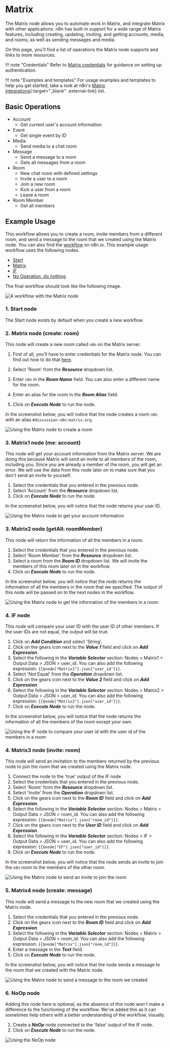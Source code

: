 # Matrix

The Matrix node allows you to automate work in Matrix, and integrate Matrix with other applications. n8n has built-in support for a wide range of Matrix features, including creating, updating, inviting, and getting accounts, media, and rooms, as well as sending messages and media.

On this page, you'll find a list of operations the Matrix node supports and links to more resources.

!!! note "Credentials"
    Refer to [Matrix credentials](https://docs.n8n.io/integrations/builtin/credentials/matrix/) for guidance on setting up authentication. 

!!! note "Examples and templates"
    For usage examples and templates to help you get started, take a look at n8n's [Matrix integrations](https://n8n.io/integrations/matrix/){:target="_blank" .external-link} list.


## Basic Operations

* Account
    * Get current user's account information
* Event
    * Get single event by ID
* Media
    * Send media to a chat room
* Message
    * Send a message to a room
    * Gets all messages from a room
* Room
    * New chat room with defined settings
    * Invite a user to a room
    * Join a new room
    * Kick a user from a room
    * Leave a room
* Room Member
    * Get all members

## Example Usage

This workflow allows you to create a room, invite members from a different room, and send a message to the room that we created using the Matrix node. You can also find the [workflow](https://n8n.io/workflows/724) on n8n.io. This example usage workflow uses the following nodes.
- [Start](/integrations/builtin/core-nodes/n8n-nodes-base.start/)
- [Matrix]()
- [IF](/integrations/builtin/core-nodes/n8n-nodes-base.if/)
- [No Operation, do nothing](/integrations/builtin/core-nodes/n8n-nodes-base.noop/)

The final workflow should look like the following image.

![A workflow with the Matrix node](/_images/integrations/builtin/app-nodes/matrix/workflow.png)

### 1. Start node

The Start node exists by default when you create a new workflow.

### 2. Matrix node (create: room)

This node will create a new room called `n8n` on the Matrix server.

1. First of all, you'll have to enter credentials for the Matrix node. You can find out how to do that [here](/integrations/builtin/credentials/matrix/).

2. Select 'Room' from the ***Resource*** dropdown list.
3. Enter `n8n` in the ***Room Name*** field. You can also enter a different name for the room.
4. Enter an alias for the room in the ***Room Alias*** field.
5. Click on ***Execute Node*** to run the node.

In the screenshot below, you will notice that the node creates a room `n8n` with an alias `#discussion-n8n:matrix.org`.

![Using the Matrix node to create a room](/_images/integrations/builtin/app-nodes/matrix/matrix_node.png)

### 3. Matrix1 node (me: account)

This node will get your account information from the Matrix server. We are doing this because Matrix will send an invite to all members of the room, including you. Since you are already a member of the room, you will get an error. We will use the data from this node later on to make sure that you don't send an invite to yourself.


1. Select the credentials that you entered in the previous node.
2. Select 'Account' from the ***Resource*** dropdown list.
3. Click on ***Execute Node*** to run the node.


In the screenshot below, you will notice that the node returns your user ID.

![Using the Matrix node to get your account information](/_images/integrations/builtin/app-nodes/matrix/matrix1_node.png)

### 3. Matrix2 node (getAll: roomMember)

This node will return the information of all the members in a room.


1. Select the credentials that you entered in the previous node.
2. Select 'Room Member' from the ***Resource*** dropdown list.
3. Select a room from the ***Room ID*** dropdown list. We will invite the members of this room later on in the workflow.
4. Click on ***Execute Node*** to run the node.


In the screenshot below, you will notice that the node returns the information of all the members in the room that we specified. The output of this node will be passed on to the next nodes in the workflow.

![Using the Matrix node to get the information of the members in a room](/_images/integrations/builtin/app-nodes/matrix/matrix2_node.png)

### 4. IF node

This node will compare your user ID with the user ID of other members. If the user IDs are not equal, the output will be true.


1. Click on ***Add Condition*** and select 'String'.
2. Click on the gears icon next to the ***Value 1*** field and click on ***Add Expression***.
3. Select the following in the ***Variable Selector*** section: Nodes > Matrix1 > Output Data > JSON > user_id. You can also add the following expression: `{{$node["Matrix1"].json["user_id"]}}`.
4. Select 'Not Equal' from the ***Operation*** dropdown list.
5. Click on the gears icon next to the ***Value 2*** field and click on ***Add Expression***.
6. Select the following in the ***Variable Selector*** section: Nodes > Matrix2 > Output Data > JSON > user_id. You can also add the following expression: `{{$node["Matrix2"].json["user_id"]}}`.
7. Click on ***Execute Node*** to run the node.


In the screenshot below, you will notice that the node returns the information of all the members of the room except your own.

![Using the IF node to compare your user id with the user id of the members in a room](/_images/integrations/builtin/app-nodes/matrix/if_node.png)

### 4. Matrix3 node (invite: room)

This node will send an invitation to the members returned by the previous node to join the room that we created using the Matrix node.


1. Connect the node to the 'true' output of the IF node
2. Select the credentials that you entered in the previous node.
3. Select 'Room' from the ***Resource*** dropdown list.
4. Select 'Invite' from the ***Operation*** dropdown list.
5. Click on the gears icon next to the ***Room ID*** field and click on ***Add Expression***.
6. Select the following in the ***Variable Selector*** section: Nodes > Matrix > Output Data > JSON > room_id. You can also add the following expression: `{{$node["Matrix"].json["room_id"]}}`.
7. Click on the gears icon next to the ***User ID*** field and click on ***Add Expression***.
8. Select the following in the ***Variable Selector*** section: Nodes > IF > Output Data > JSON > user_id. You can also add the following expression: `{{$node["IF"].json["user_id"]}}`.
9. Click on ***Execute Node*** to run the node.


In the screenshot below, you will notice that the node sends an invite to join the `n8n` room to the members of the other room.

![Using the Matrix node to send an invite to join the room](/_images/integrations/builtin/app-nodes/matrix/matrix3_node.png)

### 5. Matrix4 node (create: message)

This node will send a message to the new room that we created using the Matrix node.


1. Select the credentials that you entered in the previous node.
2. Click on the gears icon next to the ***Room ID*** field and click on ***Add Expression***.
3. Select the following in the ***Variable Selector*** section: Nodes > Matrix > Output Data > JSON > room_id. You can also add the following expression: `{{$node["Matrix"].json["room_id"]}}`.
4. Enter a message in the ***Text*** field.
5. Click on ***Execute Node*** to run the node.


In the screenshot below, you will notice that the node sends a message to the room that we created with the Matrix node.

![Using the Matrix node to send a message to the room we created](/_images/integrations/builtin/app-nodes/matrix/matrix4_node.png)

### 6. NoOp node
Adding this node here is optional, as the absence of this node won't make a difference to the functioning of the workflow. We've added this as it can sometimes help others with a better understanding of the workflow, visually.


1. Create a ***NoOp*** node connected to the 'false' output of the IF node.
2. Click on ***Execute Node*** to run the node.


![Using the NoOp node](/_images/integrations/builtin/app-nodes/matrix/noop_node.png)




